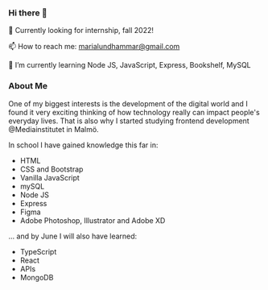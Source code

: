 ### Hi there 👋

🤔 Currently looking for internship, fall 2022! <br> 

📫 How to reach me: marialundhammar@gmail.com

🌱 I’m currently learning Node JS, JavaScript, Express, Bookshelf, MySQL 


<!--
**marialundhammar/marialundhammar** is a ✨ _special_ ✨ repository because its `README.md` (this file) appears on your GitHub profile.

Here are some ideas to get you started:

- 🔭 I’m currently working on ...
-  ...
- 👯 I’m looking to collaborate on ...
- 🤔 I’m looking for help with ...
- 💬 Ask me about ...
- 
- 😄 Pronouns: ...
- ⚡ Fun fact: ...
-->


### About Me 
One of my biggest interests is the development of the digital world and I found it very exciting thinking of how technology really can impact people's everyday lives. That is also why I started studying frontend development @Mediainstitutet in Malmö. 

In school I have gained knowledge this far in: 
<ul>
  <li> HTML </li>
  <li> CSS and Bootstrap </li>
  <li> Vanilla JavaScript </li>
  <li> mySQL </li>
  <li> Node JS </li>
  <li> Express </li>
  <li> Figma </li>
  <li> Adobe Photoshop, Illustrator and Adobe XD </li>
  
</ul>

... and by June I will also have learned: 
<ul>
  <li> TypeScript</li>
  <li> React </li>
  <li> APIs</li>
  <li> MongoDB </li>
</ul>
  
